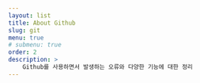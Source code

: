 ```yaml
---
layout: list
title: About Github
slug: git
menu: true
# submenu: true
order: 2
description: >
    Github를 사용하면서 발생하는 오류와 다양한 기능에 대한 정리
---
```

